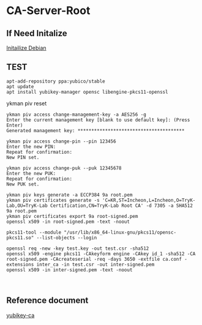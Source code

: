 # CA-Server-Root
## If Need Initalize
[Initailize Debian](https://github.com/gitryk/homelab/blob/main/Build/Initialize/Debian.md)

## TEST

```
apt-add-repository ppa:yubico/stable
apt update
apt install yubikey-manager opensc libengine-pkcs11-openssl
```

ykman piv reset

```
ykman piv access change-management-key -a AES256 -g
Enter the current management key [blank to use default key]: (Press Enter)
Generated management key: ***************************************
```

```
ykman piv access change-pin --pin 123456
Enter the new PIN:
Repeat for confirmation:
New PIN set.
```

```
ykman piv access change-puk --puk 12345678
Enter the new PUK:
Repeat for confirmation:
New PUK set.
```

```
ykman piv keys generate -a ECCP384 9a root.pem
ykman piv certificates generate -s 'C=KR,ST=Incheon,L=Incheon,O=TryK-Lab,OU=TryK-Lab Certification,CN=TryK-Lab Root CA' -d 7305 -a SHA512 9a root.pem
ykman piv certificates export 9a root-signed.pem
openssl x509 -in root-signed.pem -text -noout
```

```
pkcs11-tool --module "/usr/lib/x86_64-linux-gnu/pkcs11/opensc-pkcs11.so" --list-objects --login
```

```
openssl req -new -key test.key -out test.csr -sha512
openssl x509 -engine pkcs11 -CAkeyform engine -CAkey id_1 -sha512 -CA root-signed.pem -CAcreateserial -req -days 3650 -extfile ca.conf -extensions inter_ca -in test.csr -out inter-signed.pem
openssl x509 -in inter-signed.pem -text -noout
```

&nbsp;
&nbsp;
## Reference document
[yubikey-ca](https://github.com/samngms/yubikey-ca)
